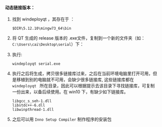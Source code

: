 

#### 动态链接版本：

1. 找到 windeployqt ，其存在于 ：

   ```
   $DIR\5.12.10\mingw73_64\bin
   ```

2. 将 QT 生成的 release 版本的 .exe文件，复制到一个新的文件夹（如：`C:\Users\cai\Desktop\serial`）下：

3. 执行:

   ```
   windeployqt serial.exe
   
   ```

4. 执行之后将生成，拷贝很多链接库过来，之后在当前环境电脑里打开可用，但是移植到别的电脑就不可用，会缺少很多链接库, 这些链接库都在 `windeployqt ` 所在目录，因此可以根据提示去该目录下寻找链接库，可复制一份出来，以备后续使用。在 win10 下，有缺少如下链接库。

   ```
   libgcc_s_seh-1.dll
   libstdc++-6.dll
   libwinpthread-1.dll
   ```

5. 之后可以用 `Inno Setup Compiler` 制作程序的安装包